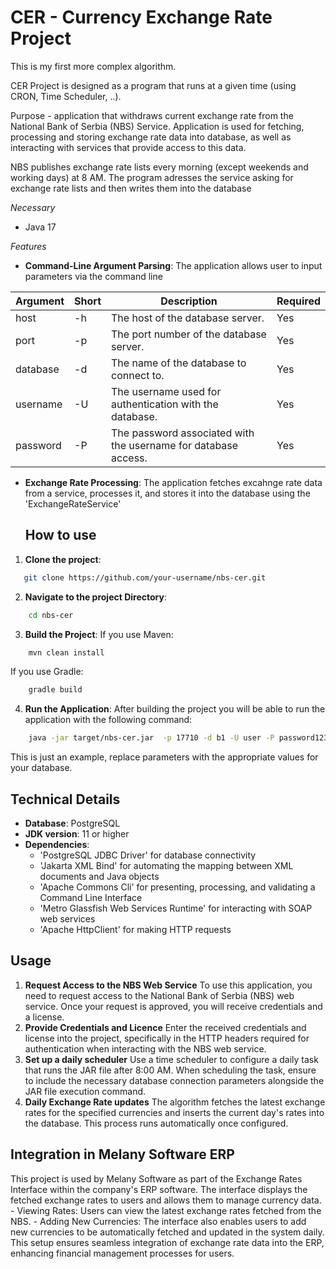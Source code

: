 # CER - Currency Exchange Rate Project

This is my first more complex algorithm. 

CER Project is designed as a program that runs at a given time (using CRON, Time Scheduler, ..).  

 Purpose - application that withdraws current exchange rate from the National Bank of Serbia (NBS) Service. 
 Application is used for fetching, processing and storing exchange rate data into database, as well as interacting with services that provide access to this data.

NBS publishes exchange rate lists every morning (except weekends and working days) at 8 AM.
The program adresses the service asking for exchange rate lists and then writes them into the database

*Necessary*
* Java 17

*Features*

- **Command-Line Argument Parsing**: The application allows user to input parameters via the command line

  
| Argument | Short | Description                    | Required |
| ------- | ------- | -------                    | ------- |
|host      |-h     |The host of the database server.|Yes       |
|port|-p|The port number of the database server.|Yes|
|database|-d|The name of the database to connect to.|Yes|
|username|-U|The username used for authentication with the database.|Yes|
|password|-P|The password associated with the username for database access.|Yes|


- **Exchange Rate Processing**: The application fetches excahnge rate data from a service, processes it, and stores it into the database using the 'ExchangeRateService'

  ## How to use
1. **Clone the project**:

 ```bash
    git clone https://github.com/your-username/nbs-cer.git
```
2. **Navigate to the project Directory**:

```bash
    cd nbs-cer
```
3. **Build the Project**:
If you use Maven:
```bash
    mvn clean install
```
If you use Gradle:
```bash
    gradle build
```
4. **Run the Application**:
   After building the project you will be able to run the application with the following command:
```bash
    java -jar target/nbs-cer.jar  -p 17710 -d b1 -U user -P password123* -h localhost
```
This is just an example, replace parameters with the appropriate values for your database.

## Technical Details
- **Database**: PostgreSQL
- **JDK version**: 11 or higher
- **Dependencies**:
     - 'PostgreSQL JDBC Driver' for database connectivity
     - 'Jakarta XML Bind' for automating the mapping between XML documents and Java objects
     - 'Apache Commons Cli' for presenting, processing, and validating a Command Line Interface
     - 'Metro Glassfish Web Services Runtime' for interacting with SOAP web services
     - 'Apache HttpClient' for making HTTP requests

## Usage
1. **Request Access to the NBS Web Service**
To use this application, you need to request access to the National Bank of Serbia (NBS) web service.
Once your request is approved, you will receive credentials and a license.
2. **Provide Credentials and Licence**
Enter the received credentials and license into the project, specifically in the HTTP headers required for authentication when interacting with the NBS web service.
3. **Set up a daily scheduler**
Use a time scheduler to configure a daily task that runs the JAR file after 8:00 AM.
When scheduling the task, ensure to include the necessary database connection parameters alongside the JAR file execution command.
4. **Daily Exchange Rate updates**
The algorithm fetches the latest exchange rates for the specified currencies and inserts the current day's rates into the database.
This process runs automatically once configured.


## Integration in Melany Software ERP
This project is used by Melany Software as part of the Exchange Rates Interface within the company's ERP software.
The interface displays the fetched exchange rates to users and allows them to manage currency data.
    - Viewing Rates: Users can view the latest exchange rates fetched from the NBS.
    - Adding New Currencies: The interface also enables users to add new currencies to be automatically fetched and updated in the system daily.
This setup ensures seamless integration of exchange rate data into the ERP, enhancing financial management processes for users.
